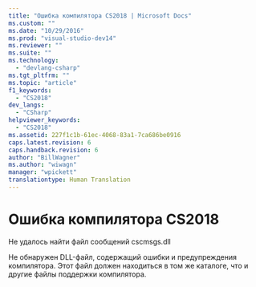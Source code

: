 ```yaml
---
title: "Ошибка компилятора CS2018 | Microsoft Docs"
ms.custom: ""
ms.date: "10/29/2016"
ms.prod: "visual-studio-dev14"
ms.reviewer: ""
ms.suite: ""
ms.technology: 
  - "devlang-csharp"
ms.tgt_pltfrm: ""
ms.topic: "article"
f1_keywords: 
  - "CS2018"
dev_langs: 
  - "CSharp"
helpviewer_keywords: 
  - "CS2018"
ms.assetid: 227f1c1b-61ec-4068-83a1-7ca686be0916
caps.latest.revision: 6
caps.handback.revision: 6
author: "BillWagner"
ms.author: "wiwagn"
manager: "wpickett"
translationtype: Human Translation
---
```

# Ошибка компилятора CS2018
Не удалось найти файл сообщений cscmsgs.dll  
  
 Не обнаружен DLL\-файл, содержащий ошибки и предупреждения компилятора. Этот файл должен находиться в том же каталоге, что и другие файлы поддержки компилятора.